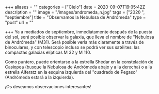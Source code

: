 +++
aliases = ""
categories = ["Cielo"]
date = 2020-09-07T19:05:42Z
description = ""
image = "/images/andromeda_n.jpg"
tags = ["2020 ", "septiembre"]
title = "Observamos la Nebulosa de Andrómeda"
type = "post"
url = ""

+++
Ya a mediados de septiembre, inmediatamente después de la puesta del sol, será posible observar la galaxia, que lleva el nombre de "Nebulosa de Andrómeda" (M31). Será posible verla más claramente a través de binoculares, y con telescopio incluso se podrá ver sus satélites: las compactas galaxias elípticas M 32 y M 110.  
  
Como puntero, puede orientarse a la estrella Shedar en la constelación de Casiopea (busque la Nebulosa de Andrómeda abajo y a la derecha) o a la estrella Alferatz en la esquina izquierda del "cuadrado de Pegaso" (Andrómeda estará a la izquierda).  
  
¡Os deseamos observaciones interesantes!